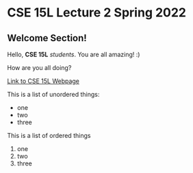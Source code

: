 
# CSE 15L Lecture 2 Spring 2022

## Welcome Section!

Hello, **CSE 15L** *students*. You are all amazing! :)

How are you all doing?

[Link to CSE 15L Webpage](https://sites.google.com/eng.ucsd.edu/cse-15l-spring-2022/home) 

This is a list of unordered things:
* one
* two
* three

This is a list of ordered things
1. one
1. two
1. three